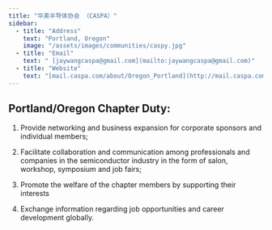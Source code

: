 ```yaml
---
title: "华美半导体协会 （CASPA）"
sidebar:
  - title: "Address"
    text: "Portland, Oregon"
    image: "/assets/images/communities/caspy.jpg"
  - title: "Email"
    text: " [jaywangcaspa@gmail.com](mailto:jaywangcaspa@gmail.com)"
  - title: "Website"
    text: "[mail.caspa.com/about/Oregon_Portland](http://mail.caspa.com/about/Oregon_Portland)"
---
```


## Portland/Oregon Chapter Duty:

1. Provide networking and business expansion for corporate sponsors and individual members;

2. Facilitate collaboration and communication among professionals and companies in the semiconductor industry in the form of salon, workshop, symposium and job fairs;

3. Promote the welfare of the chapter members by supporting their interests

4. Exchange information regarding job opportunities and career development globally.
